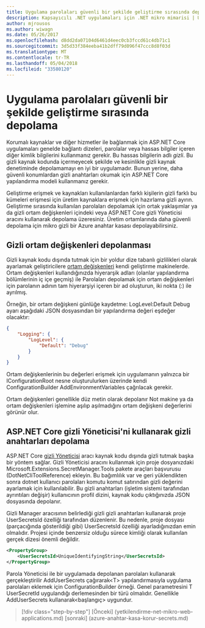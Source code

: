 ```yaml
---
title: Uygulama parolaları güvenli bir şekilde geliştirme sırasında depolama
description: Kapsayıcılı .NET uygulamaları için .NET mikro mimarisi | Uygulama parolaları güvenli bir şekilde geliştirme sırasında depolama
author: mjrousos
ms.author: wiwagn
ms.date: 05/26/2017
ms.openlocfilehash: d8dd2da07104d6461d4eec0cb3fccd61c4db71c1
ms.sourcegitcommit: 3d5d33f384eeba41b2dff79d096f47ccc8d8f03d
ms.translationtype: MT
ms.contentlocale: tr-TR
ms.lasthandoff: 05/04/2018
ms.locfileid: "33580120"
---
```

# <a name="storing-application-secrets-safely-during-development"></a>Uygulama parolaları güvenli bir şekilde geliştirme sırasında depolama

Korumalı kaynaklar ve diğer hizmetler ile bağlanmak için ASP.NET Core uygulamaları genelde bağlantı dizeleri, parolalar veya hassas bilgiler içeren diğer kimlik bilgilerini kullanmanız gerekir. Bu hassas bilgilerin adlı *gizli*. Bu gizli kaynak kodunda içermeyecek şekilde ve kesinlikle gizli kaynak denetiminde depolamamayı en iyi bir uygulamadır. Bunun yerine, daha güvenli konumlardan gizli anahtarları okumak için ASP.NET Core yapılandırma modeli kullanmanız gerekir.

Geliştirme erişmek ve kaynakları kullanılanlardan farklı kişilerin gizli farklı bu kümeleri erişmesi için üretim kaynaklara erişmek için hazırlama gizli ayırın. Geliştirme sırasında kullanılan parolaları depolamak için ortak yaklaşımlar ya da gizli ortam değişkenleri içindeki veya ASP.NET Core gizli Yöneticisi aracını kullanarak depolama üzeresiniz. Üretim ortamlarında daha güvenli depolama için mikro gizli bir Azure anahtar kasası depolayabilirsiniz.

## <a name="storing-secrets-in-environment-variables"></a>Gizli ortam değişkenleri depolanması

Gizli kaynak kodu dışında tutmak için bir yoldur dize tabanlı gizlilikleri olarak ayarlamak geliştiricilere [ortam değişkenleri](https://docs.microsoft.com/aspnet/core/security/app-secrets#environment-variables) kendi geliştirme makinelerde. Ortam değişkenleri kullandığınızda hiyerarşik adları (olanlar yapılandırma bölümlerinin iç içe geçmiş) ile Parolaları depolamak için ortam değişkenleri için parolanın adının tam hiyerarşiyi içeren bir ad oluşturun, iki nokta (:) ile ayrılmış.

Örneğin, bir ortam değişkeni günlüğe kaydetme: LogLevel:Default Debug ayarı aşağıdaki JSON dosyasından bir yapılandırma değeri eşdeğer olacaktır:

```json
{
    "Logging": {
        "LogLevel": {
            "Default": "Debug"
        }
    }
}
```

Ortam değişkenlerinin bu değerleri erişmek için uygulamanın yalnızca bir IConfigurationRoot nesne oluşturulurken üzerinde kendi ConfigurationBuilder AddEnvironmentVariables çağrılacak gerekir.

Ortam değişkenleri genellikle düz metin olarak depolanır Not makine ya da ortam değişkenleri işlemine aşılıp aşılmadığını ortam değişkeni değerlerini görünür olur.

## <a name="storing-secrets-using-the-aspnet-core-secret-manager"></a>ASP.NET Core gizli Yöneticisi'ni kullanarak gizli anahtarları depolama

ASP.NET Core [gizli Yöneticisi](https://docs.microsoft.com/aspnet/core/security/app-secrets#secret-manager) aracı kaynak kodu dışında gizli tutmak başka bir yöntem sağlar. Gizli Yöneticisi aracını kullanmak için proje dosyanızdaki Microsoft.Extensions.SecretManager.Tools pakete araçları başvurusu (DotNetCliToolReference) ekleyin. Bu bağımlılık var ve geri yüklendikten sonra dotnet kullanıcı parolaları komutu komut satırından gizli değerini ayarlamak için kullanılabilir. Bu gizli anahtarları (işletim sistemi tarafından ayrıntıları değişir) kullanıcının profil dizini, kaynak kodu çıktığınızda JSON dosyasında depolanır.

Gizli Manager aracısının belirlediği gizli gizli anahtarları kullanarak proje UserSecretsId özelliği tarafından düzenlenir. Bu nedenle, proje dosyası (parçacığında gösterildiği gibi) UserSecretsId özelliği ayarladığınızdan emin olmalıdır. Projesi içinde benzersiz olduğu sürece kimliği olarak kullanılan gerçek dizesi önemli değildir.

```xml
<PropertyGroup>
    <UserSecretsId>UniqueIdentifyingString</UserSecretsId>
</PropertyGroup>
```

Parola Yöneticisi ile bir uygulamada depolanan parolaları kullanarak gerçekleştirilir AddUserSecrets çağırarak&lt;T&gt; yapılandırmasıyla uygulama parolaları eklemek için ConfigurationBuilder örneği. Genel parametresini T UserSecretId uygulandığı derlemesinden bir türü olmalıdır. Genellikle AddUserSecrets kullanarak&lt;başlangıç&gt; uygundur.


>[!div class="step-by-step"]
[Önceki] (yetkilendirme-net-mikro-web-applications.md) [sonraki] (azure-anahtar-kasa-korur-secrets.md)
